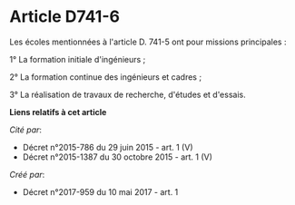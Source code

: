 # Article D741-6

Les écoles mentionnées à l'article D. 741-5 ont pour missions principales :

1° La formation initiale d'ingénieurs ;

2° La formation continue des ingénieurs et cadres ;

3° La réalisation de travaux de recherche, d'études et d'essais.

**Liens relatifs à cet article**

_Cité par_:

  - Décret n°2015-786 du 29 juin 2015 - art. 1 (V)
  - Décret n°2015-1387 du 30 octobre 2015 - art. 1 (V)

_Créé par_:

  - Décret n°2017-959 du 10 mai 2017 - art. 1
